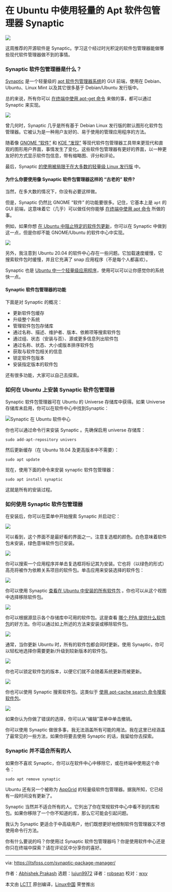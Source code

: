 [#]: collector: (lujun9972)
[#]: translator: (robsean)
[#]: reviewer: (wxy)
[#]: publisher: ( )
[#]: url: ( )
[#]: subject: (Using the Lightweight Apt Package Manager Synaptic in Ubuntu and Other Debian-based Linux Distributions)
[#]: via: (https://itsfoss.com/synaptic-package-manager/)
[#]: author: (Abhishek Prakash https://itsfoss.com/author/abhishek/)

在 Ubuntu 中使用轻量的 Apt 软件包管理器 Synaptic
======

![](https://img.linux.net.cn/data/attachment/album/202006/26/220622uh75qnmmzgh58lpv.jpg)

这周推荐的开源软件是 Synaptic。学习这个经过时光积淀的软件包管理器能做哪些现代软件管理器做不到的事情。

### Synaptic 软件包管理器是什么？

[Synaptic][1] 是一个轻量级的 [apt 软件包管理器系统][2]的 GUI 前端，使用在 Debian、Ubuntu、Linux Mint 以及其它很多基于 Debian/Ubuntu 发行版中。

总的来说，所有你可以 [在终端中使用 apt-get 命令][3] 来做的事，都可以通过 Synaptic 来实现。

![][4]

曾几何时，Synaptic 几乎是所有基于 Debian Linux 发行版的默认图形化软件包管理器。它被认为是一种用户友好的、易于使用的管理应用程序的方法。

随着像 [GNOME “软件”][5] 和 [KDE “发现”][6] 等现代软件包管理器工具带来更现代和直观的图形用户界面，事情发生了变化。这些软件包管理器有更好的界面，以一种更友好的方式显示软件包信息，带有缩略图、评分和评论。

最后，Synaptic [的使用被局限于在大多数的轻量级 Linux 发行版][7] 中。

#### 为什么你要使用像 Synaptic 软件包管理器这样的 “古老的” 软件?

当然，在多大数的情况下，你没有必要这样做。

但是，Synaptic 仍然比 GNOME “软件” 的功能要很多。记住，它基本上是 `apt` 的 GUI 前端，这意味着它（几乎）可以做任何你能够 [在终端中使用 apt 命令][8] 所做的事。

例如，如果你想 [在 Ubuntu 中阻止特定的软件包更新][9]，你可以在 Synaptic 中做到这一点，但是你却不能 GNOME/Ubuntu 的软件中心中实现。

![][10]

另外，我注意到 Ubuntu 20.04 的软件中心存在一些问题。它加载速度缓慢，它搜索软件包时缓慢，并且它充满了 snap 应用程序（不是每个人都喜欢）。

Synaptic 也是 [Ubuntu 中一个轻量级应用程序][7]，使用可以可以让你感觉你的系统快一点。

#### Synaptic 软件包管理器的功能

下面是对 Synaptic 的概况：

  * 更新软件包缓存
  * 升级整个系统
  * 管理软件包包存储库
  * 通过名称、描述、维护者、版本、依赖项等搜索软件包
  * 通过组、状态（安装与否）、源或更多信息列出软件包
  * 通过名称、状态、大小或版本排序软件包
  * 获取与软件包相关的信息
  * 锁定软件包版本
  * 安装指定版本的软件包

还有很多功能，大家可以自己去探索。

### 如何在 Ubuntu 上安装 Synaptic 软件包管理器 

Synaptic 软件包管理器可在 Ubuntu 的 Universe 存储库中获得。如果 Universe 存储库未启用，你可以在软件中心中找到Synaptic：

![Synaptic 在 Ubuntu 软件中心][11]

你也可以通过命令行来安装 Synaptic 。先确保启用 universe 存储库：

```
sudo add-apt-repository univers
```

然后更新缓存（在 Ubuntu 18.04 及更高版本中不需要）：

```
sudo apt update
```

现在，使用下面的命令来安装 synaptic 软件包管理器：

```
sudo apt install synaptic
```

这就是所有的安装过程。

### 如何使用 Synaptic 软件包管理器

在安装后，你可以在菜单中开始搜索 Synaptic 并启动它：

![][12]

可以看到，这个界面不是最好看的界面之一。注意复选框的颜色。白色意味着软件包未安装，绿色意味软件包已安装。

![][4]

你可以搜索一个应用程序并单击复选框将标记其为安装。它也将（以绿色的形式）高亮将被作为依赖关系项目的软件包。单击应用来安装选择的软件包：

![][13]

你可以使用 Synaptic [查看在  Ubuntu 中安装的所有软件包][14] 。你也可以从这个视图中选择移除软件包。

![][15]

你可以根据源显示各个存储库中可用的软件包。这是查看 [哪个 PPA 提供什么软件包][16]的好方法。你可以通过如上所述的方法来安装或移除软件包。

![][17]

通常，当你更新 Ubuntu 时，所有的软件包都会同时更新。使用 Synaptic，你可以轻松地选择你需要更新/升级到较新版本的软件包。

![][18]

你也可以锁定软件包的版本，以便它们就不会随着系统更新而被更新。

![][10]

你也可以使用 Synaptic 搜索软件包。这类似于 [使用 apt-cache search 命令搜索软件包][19]。

![][20]

如果你认为你做了错误的选择，你可以从“编辑”菜单中单击撤销。

你可以使用 Synaptic 做很多事，我无法涵盖所有可能的用法。我在这里已经涵盖了最常见的一些方法，如果你将要去使用 Synaptic 的话，我留给你去探索。

### Synaptic 并不适合所有的人

如果你不喜欢 Synaptic，你可以在软件中心中移除它，或在终端中使用这个命令：

```
sudo apt remove synaptic
```

Ubuntu 还有另一个被称为 [AppGrid][21] 的轻量级软件包管理器。据我所知，它已经有一段时间没有更新了。

Synaptic 当然并不适合所有的人。它列出了你在常规软件中心中看不到的库和包。如果你移除了一个你不知道的库，那么它可能会引起问题。

我认为 Synaptic 更适合于中高级用户，他们既想更好地控制软件包管理器又不想使用命令行方法。

你有什么要说的吗？你使用过 Synaptic 软件包管理器吗？你是使用软件中心还是你只在终端中探索？请在评论区中分享你的喜好。

--------------------------------------------------------------------------------

via: https://itsfoss.com/synaptic-package-manager/

作者：[Abhishek Prakash][a]
选题：[lujun9972][b]
译者：[robsean](https://github.comrobsean)
校对：[wxy](https://github.com/wxy)

本文由 [LCTT](https://github.com/LCTT/TranslateProject) 原创编译，[Linux中国](https://linux.cn/) 荣誉推出

[a]: https://itsfoss.com/author/abhishek/
[b]: https://github.com/lujun9972
[1]: https://www.nongnu.org/synaptic/
[2]: https://en.wikipedia.org/wiki/APT_(software)
[3]: https://itsfoss.com/apt-get-linux-guide/
[4]: https://i1.wp.com/itsfoss.com/wp-content/uploads/2020/06/synaptic-interface.png?ssl=1
[5]: https://wiki.gnome.org/Apps/Software
[6]: https://userbase.kde.org/Discover
[7]: https://itsfoss.com/lightweight-alternative-applications-ubuntu/
[8]: https://itsfoss.com/apt-command-guide/
[9]: https://itsfoss.com/prevent-package-update-ubuntu/
[10]: https://i0.wp.com/itsfoss.com/wp-content/uploads/2020/06/lock-version-synaptic.png?ssl=1
[11]: https://i2.wp.com/itsfoss.com/wp-content/uploads/2020/06/synaptic-ubuntu-software-center.png?ssl=1
[12]: https://i1.wp.com/itsfoss.com/wp-content/uploads/2020/06/synaptic-package-manager-ubuntu.jpg?ssl=1
[13]: https://i0.wp.com/itsfoss.com/wp-content/uploads/2020/06/install-packages-in-synaptic.png?ssl=1
[14]: https://itsfoss.com/list-installed-packages-ubuntu/
[15]: https://i1.wp.com/itsfoss.com/wp-content/uploads/2020/06/remove-packages-using-synaptic.png?ssl=1
[16]: https://itsfoss.com/ppa-guide/
[17]: https://i0.wp.com/itsfoss.com/wp-content/uploads/2020/06/see-packages-by-repositories-synaptic.png?ssl=1
[18]: https://i2.wp.com/itsfoss.com/wp-content/uploads/2020/06/upgrade-packages-synaptic.png?ssl=1
[19]: https://itsfoss.com/apt-search-command/
[20]: https://i0.wp.com/itsfoss.com/wp-content/uploads/2020/06/search-results-synaptic.png?ssl=1
[21]: https://itsfoss.com/app-grid-lighter-alternative-ubuntu-software-center/
